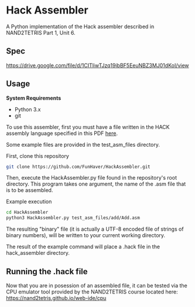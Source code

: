 # Hack Assembler
A Python implementation of the Hack assembler described in NAND2TETRIS Part 1, Unit 6. 

## Spec 
https://drive.google.com/file/d/1CITliwTJzq19ibBF5EeuNBZ3MJ01dKoI/view

## Usage
**System Requirements**
 * Python 3.x
 * git

To use this assembler, first you must have a file written in the HACK assembly language specified in this PDF [here](https://www.nand2tetris.org/_files/ugd/44046b_7ef1c00a714c46768f08c459a6cab45a.pdf).

Some example files are provided in the test_asm_files directory.

First, clone this repository
```bash
git clone https://github.com/FunHaver/HackAssembler.git
```

Then, execute the HackAssembler.py file found in the repository's root directory. This program takes one argument, the name of the .asm file that is to be assembled.

Example execution
```bash
cd HackAssembler
python3 HackAssembler.py test_asm_files/add/Add.asm
```

The resulting "binary" file (it is actually a UTF-8 encoded file of strings of binary numbers), will be written to your current working directory.

The result of the example command will place a .hack file in the hack_assembler directory.

## Running the .hack file
Now that you are in posession of an assembled file, it can be tested via the CPU emulator tool provided by the NAND2TETRIS course located here: https://nand2tetris.github.io/web-ide/cpu
